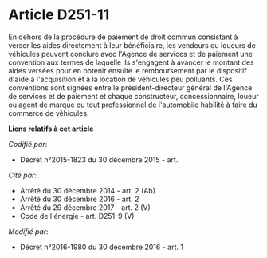 # Article D251-11

En dehors de la procédure de paiement de droit commun consistant à verser les aides directement à leur bénéficiaire, les
vendeurs ou loueurs de véhicules peuvent conclure avec l'Agence de services et de paiement une convention aux termes de
laquelle ils s'engagent à avancer le montant des aides versées pour en obtenir ensuite le remboursement par le dispositif
d'aide à l'acquisition et à la location de véhicules peu polluants. Ces conventions sont signées entre le président-directeur
général de l'Agence de services et de paiement et chaque constructeur, concessionnaire, loueur ou agent de marque ou tout
professionnel de l'automobile habilité à faire du commerce de véhicules.

**Liens relatifs à cet article**

_Codifié par_:

  - Décret n°2015-1823 du 30 décembre 2015 - art.

_Cité par_:

  - Arrêté du 30 décembre 2014 - art. 2 (Ab)
  - Arrêté du 30 décembre 2016 - art. 2
  - Arrêté du 29 décembre 2017 - art. 2 (V)
  - Code de l'énergie - art. D251-9 (V)

_Modifié par_:

  - Décret n°2016-1980 du 30 décembre 2016 - art. 1
